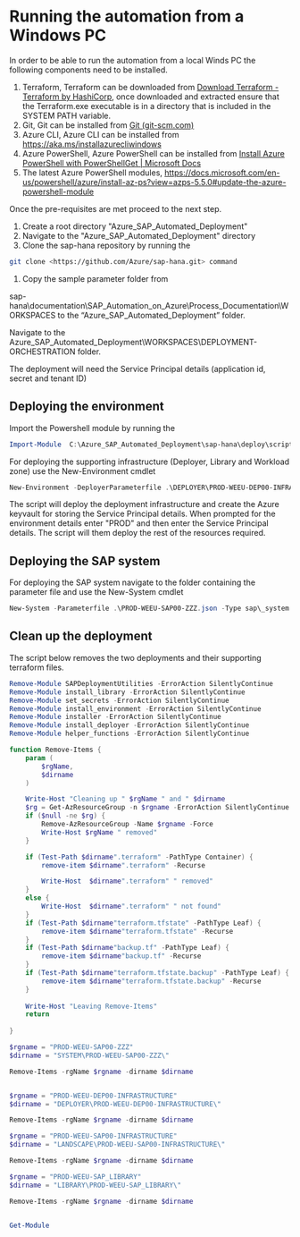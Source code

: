 ﻿
# Running the automation from a Windows PC

In order to be able to run the automation from a local Winds PC the following components need to be installed.

1. Terraform, Terraform can be downloaded from [Download Terraform - Terraform by HashiCorp](https://www.terraform.io/downloads.html), once downloaded and extracted ensure that the Terraform.exe executable is in a directory that is included in the SYSTEM PATH variable.
2. Git, Git can be installed from [Git (git-scm.com)](https://git-scm.com/)
3. Azure CLI, Azure CLI can be installed from <https://aka.ms/installazurecliwindows> 
4. Azure PowerShell, Azure PowerShell can be installed from [Install Azure PowerShell with PowerShellGet | Microsoft Docs](https://docs.microsoft.com/en-us/powershell/azure/install-az-ps?view=azps-5.5.0)
5. The latest Azure PowerShell modules, <https://docs.microsoft.com/en-us/powershell/azure/install-az-ps?view=azps-5.5.0#update-the-azure-powershell-module>

Once the pre-requisites are met proceed to the next step.

1. Create a root directory "Azure_SAP_Automated_Deployment"
2. Navigate to the "Azure_SAP_Automated_Deployment" directory
3. Clone the sap-hana repository by running the

```bash
git clone <https://github.com/Azure/sap-hana.git> command
```

1. Copy the sample parameter folder from

sap-hana\documentation\SAP_Automation_on_Azure\Process_Documentation\WORKSPACES to the “Azure_SAP_Automated_Deployment” folder.

Navigate to the Azure_SAP_Automated_Deployment\WORKSPACES\DEPLOYMENT-ORCHESTRATION folder.


The deployment will need the Service Principal details (application id, secret and tenant ID)

## **Deploying the environment**

Import the Powershell module by running the

```PowerShell
Import-Module  C:\Azure_SAP_Automated_Deployment\sap-hana\deploy\scripts\pwsh\SAPDeploymentUtilities\Output\SAPDeploymentUtilities\SAPDeploymentUtilities.psd1
```

For deploying the supporting infrastructure (Deployer, Library and Workload zone) use the New-Environment cmdlet

```PowerShell
New-Environment -DeployerParameterfile .\DEPLOYER\PROD-WEEU-DEP00-INFRASTRUCTURE\PROD-WEEU-DEP00-INFRASTRUCTURE.json  -LibraryParameterfile .\LIBRARY\PROD-WEEU-SAP_LIBRARY\PROD-WEEU-SAP_LIBRARY.json -EnvironmentParameterfile .\LANDSCAPE\PROD-WEEU-SAP00-INFRASTRUCTURE\PROD-WEEU-SAP00-INFRASTRUCTURE.json
```

The script will deploy the deployment infrastructure and create the Azure keyvault for storing the Service Principal details. When prompted for the environment details enter "PROD" and then enter the Service Principal details. The script will them deploy the rest of the resources required.

## **Deploying the SAP system**

For deploying the SAP system navigate to the folder containing the parameter file and use the New-System cmdlet

```PowerShell
New-System -Parameterfile .\PROD-WEEU-SAP00-ZZZ.json -Type sap\_system
```

## **Clean up the deployment**

The script below removes the two deployments and their supporting terraform files.

```PowerShell
Remove-Module SAPDeploymentUtilities -ErrorAction SilentlyContinue
Remove-Module install_library -ErrorAction SilentlyContinue
Remove-Module set_secrets -ErrorAction SilentlyContinue
Remove-Module install_environment -ErrorAction SilentlyContinue
Remove-Module installer -ErrorAction SilentlyContinue
Remove-Module install_deployer -ErrorAction SilentlyContinue
Remove-Module helper_functions -ErrorAction SilentlyContinue

function Remove-Items {
    param (
        $rgName,
        $dirname
    )

    Write-Host "Cleaning up " $rgName " and " $dirname
    $rg = Get-AzResourceGroup -n $rgname -ErrorAction SilentlyContinue
    if ($null -ne $rg) {
        Remove-AzResourceGroup -Name $rgname -Force                   
        Write-Host $rgName " removed"
    }

    if (Test-Path $dirname".terraform" -PathType Container) {
        remove-item $dirname".terraform" -Recurse

        Write-Host  $dirname".terraform" " removed"
    }
    else {
        Write-Host  $dirname".terraform" " not found"
    }
    if (Test-Path $dirname"terraform.tfstate" -PathType Leaf) {
        remove-item $dirname"terraform.tfstate" -Recurse
    }
    if (Test-Path $dirname"backup.tf" -PathType Leaf) {
        remove-item $dirname"backup.tf" -Recurse
    }
    if (Test-Path $dirname"terraform.tfstate.backup" -PathType Leaf) {
        remove-item $dirname"terraform.tfstate.backup" -Recurse
    }
    
    Write-Host "Leaving Remove-Items"
    return
            
}

$rgname = "PROD-WEEU-SAP00-ZZZ"
$dirname = "SYSTEM\PROD-WEEU-SAP00-ZZZ\"

Remove-Items -rgName $rgname -dirname $dirname


$rgname = "PROD-WEEU-DEP00-INFRASTRUCTURE"
$dirname = "DEPLOYER\PROD-WEEU-DEP00-INFRASTRUCTURE\"

Remove-Items -rgName $rgname -dirname $dirname

$rgname = "PROD-WEEU-SAP00-INFRASTRUCTURE"
$dirname = "LANDSCAPE\PROD-WEEU-SAP00-INFRASTRUCTURE\"

Remove-Items -rgName $rgname -dirname $dirname

$rgname = "PROD-WEEU-SAP_LIBRARY"
$dirname = "LIBRARY\PROD-WEEU-SAP_LIBRARY\"

Remove-Items -rgName $rgname -dirname $dirname


Get-Module


```
